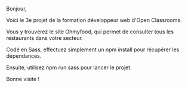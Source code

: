 Bonjour, 

Voici le 3e projet de la formation développeur web d'Open Classrooms.

Vous y trouverez le site Ohmyfood, qui permet de consulter tous les restaurants dans votre secteur.

Codé en Sass, effectuez simplement un npm install pour récupérer les dépendances.

Ensuite, utilisez npm run sass pour lancer le projet.

Bonne visite !
